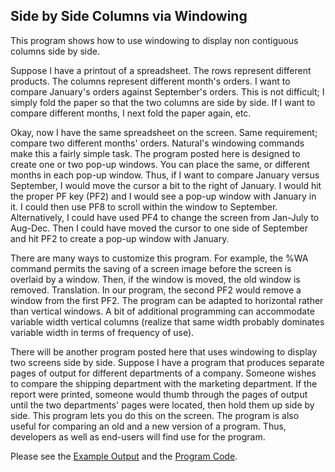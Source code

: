 ## Side by Side Columns via Windowing

This program shows how to use windowing to display non contiguous columns side by side.

Suppose I have a printout of a spreadsheet. 
The rows represent different products. The columns represent different month's orders. 
I want to compare January's orders against September's orders. 
This is not difficult; I simply fold the paper so that the two columns are side by side. 
If I want to compare different months, I next fold the paper again, etc.
 
Okay, now I have the same spreadsheet on the screen. 
Same requirement; compare two different months' orders. 
Natural's windowing commands make this a fairly simple task. 
The program posted here is designed to create one or two pop-up windows. You can place the same, or different months in each pop-up window. 
Thus, if I want to compare January versus September, I would move the cursor a bit to the right of January. I would hit the proper PF key (PF2) and I would see a pop-up window with January in it. 
I could then use PF8 to scroll within the window to September. 
Alternatively, I could have used PF4 to change the screen from Jan-July to Aug-Dec. Then I could have moved the cursor to one side of September and hit PF2 to create a pop-up window with January.
 
There are many ways to customize this program. 
For example, the %WA command permits the saving of a screen image before the screen is overlaid by a window. 
Then, if the window is moved, the old window is removed. 
Translation. 
In our program, the second PF2 would remove a window from the first PF2. 
The program can be adapted to horizontal rather than vertical windows. 
A bit of additional programming can accommodate variable width vertical columns (realize that same width probably dominates variable width in terms of frequency of use).
 
There will be another program posted here that uses windowing to display two screens side by side. 
Suppose I have a program that produces separate pages of output for different departments of a company. 
Someone wishes to compare the shipping department with the marketing department. 
If the report were printed, someone would thumb through the pages of output until the two departments' pages were located, then hold them up side by side. 
This program lets you do this on the screen. The program is also useful for comparing an old and a new version of a program. 
Thus, developers as well as end-users will find use for the program.

Please see the [Example Output](example.txt) and the [Program Code](program.txt).
